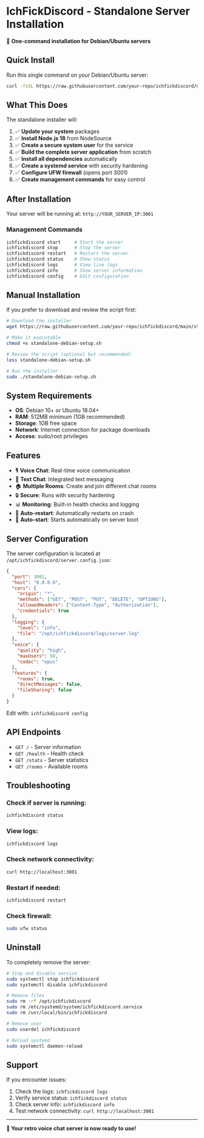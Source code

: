 # IchFickDiscord - Standalone Server Installation

🚀 **One-command installation for Debian/Ubuntu servers**

## Quick Install

Run this single command on your Debian/Ubuntu server:

```bash
curl -fsSL https://raw.githubusercontent.com/your-repo/ichfickdiscord/main/standalone-debian-setup.sh | sudo bash
```

## What This Does

The standalone installer will:

1. ✅ **Update your system** packages
2. ✅ **Install Node.js 18** from NodeSource
3. ✅ **Create a secure system user** for the service
4. ✅ **Build the complete server application** from scratch
5. ✅ **Install all dependencies** automatically
6. ✅ **Create a systemd service** with security hardening
7. ✅ **Configure UFW firewall** (opens port 3001)
8. ✅ **Create management commands** for easy control

## After Installation

Your server will be running at: `http://YOUR_SERVER_IP:3001`

### Management Commands

```bash
ichfickdiscord start     # Start the server
ichfickdiscord stop      # Stop the server
ichfickdiscord restart   # Restart the server
ichfickdiscord status    # Show status
ichfickdiscord logs      # View live logs
ichfickdiscord info      # Show server information
ichfickdiscord config    # Edit configuration
```

## Manual Installation

If you prefer to download and review the script first:

```bash
# Download the installer
wget https://raw.githubusercontent.com/your-repo/ichfickdiscord/main/standalone-debian-setup.sh

# Make it executable
chmod +x standalone-debian-setup.sh

# Review the script (optional but recommended)
less standalone-debian-setup.sh

# Run the installer
sudo ./standalone-debian-setup.sh
```

## System Requirements

- **OS**: Debian 10+ or Ubuntu 18.04+
- **RAM**: 512MB minimum (1GB recommended)
- **Storage**: 1GB free space
- **Network**: Internet connection for package downloads
- **Access**: sudo/root privileges

## Features

- 🎙️ **Voice Chat**: Real-time voice communication
- 💬 **Text Chat**: Integrated text messaging
- 🏠 **Multiple Rooms**: Create and join different chat rooms
- 🔒 **Secure**: Runs with security hardening
- 📊 **Monitoring**: Built-in health checks and logging
- 🔄 **Auto-restart**: Automatically restarts on crash
- 🚀 **Auto-start**: Starts automatically on server boot

## Server Configuration

The server configuration is located at `/opt/ichfickdiscord/server.config.json`:

```json
{
  "port": 3001,
  "host": "0.0.0.0",
  "cors": {
    "origin": "*",
    "methods": ["GET", "POST", "PUT", "DELETE", "OPTIONS"],
    "allowedHeaders": ["Content-Type", "Authorization"],
    "credentials": true
  },
  "logging": {
    "level": "info",
    "file": "/opt/ichfickdiscord/logs/server.log"
  },
  "voice": {
    "quality": "high",
    "maxUsers": 50,
    "codec": "opus"
  },
  "features": {
    "rooms": true,
    "directMessages": false,
    "fileSharing": false
  }
}
```

Edit with: `ichfickdiscord config`

## API Endpoints

- `GET /` - Server information
- `GET /health` - Health check
- `GET /stats` - Server statistics
- `GET /rooms` - Available rooms

## Troubleshooting

### Check if server is running:

```bash
ichfickdiscord status
```

### View logs:

```bash
ichfickdiscord logs
```

### Check network connectivity:

```bash
curl http://localhost:3001
```

### Restart if needed:

```bash
ichfickdiscord restart
```

### Check firewall:

```bash
sudo ufw status
```

## Uninstall

To completely remove the server:

```bash
# Stop and disable service
sudo systemctl stop ichfickdiscord
sudo systemctl disable ichfickdiscord

# Remove files
sudo rm -rf /opt/ichfickdiscord
sudo rm /etc/systemd/system/ichfickdiscord.service
sudo rm /usr/local/bin/ichfickdiscord

# Remove user
sudo userdel ichfickdiscord

# Reload systemd
sudo systemctl daemon-reload
```

## Support

If you encounter issues:

1. Check the logs: `ichfickdiscord logs`
2. Verify service status: `ichfickdiscord status`
3. Check server info: `ichfickdiscord info`
4. Test network connectivity: `curl http://localhost:3001`

---

**🎉 Your retro voice chat server is now ready to use!**
